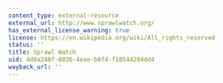```yaml
---
content_type: external-resource
external_url: http://www.sprawlwatch.org/
has_external_license_warning: true
license: https://en.wikipedia.org/wiki/All_rights_reserved
status: ''
title: Sprawl Watch
uid: 4d8a248f-8036-4eae-b8f4-f18544204dd4
wayback_url: ''
---
```

